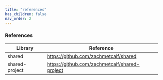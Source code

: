 ```yaml
---
title: "references"
has_children: false
nav_order: 2
---
```


### References
Library | Reference
---------------- | ----------------
shared | https://github.com/zachmetcalf/shared
shared-project | https://github.com/zachmetcalf/shared-project

